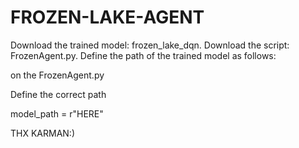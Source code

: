 # FROZEN-LAKE-AGENT
Download the trained model: frozen_lake_dqn.
Download the script: FrozenAgent.py.
Define the path of the trained model as follows:

on the FrozenAgent.py

Define the correct path

model_path = r"HERE"

THX KARMAN:)
